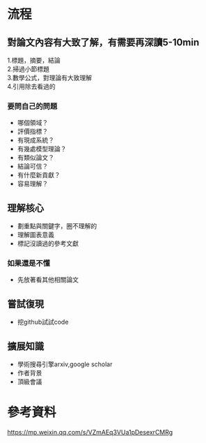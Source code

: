 # 流程  
## 對論文內容有大致了解，有需要再深讀5-10min    
1.標題，摘要，結論  
2.掃過小節標題  
3.數學公式，對理論有大致理解  
4.引用除去看過的  
### 要問自己的問題  
* 哪個領域？ 
* 評價指標？
* 有現成系統？
* 有幾處模型理論？
* 有類似論文？
* 結論可信？
* 有什麼新貢獻？
* 容易理解？

## 理解核心  
* 劃重點與關鍵字，圈不理解的  
* 理解圖表意義  
* 標記沒讀過的參考文獻
### 如果還是不懂
* 先放著看其他相關論文

## 嘗試復現  
* 挖github試試code  

## 擴展知識  
* 學術搜尋引擎arxiv,google scholar
* 作者背景
* 頂級會議  



# 參考資料  
https://mp.weixin.qq.com/s/VZmAEq3VUa1pDesexrCMRg  
